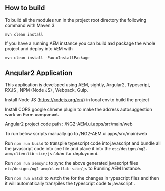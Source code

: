 
## How to build

To build all the modules run in the project root directory the following command with Maven 3:

    mvn clean install

If you have a running AEM instance you can build and package the whole project and deploy into AEM with  

    mvn clean install -PautoInstallPackage
 
## Angular2 Application
    
This application is developed using AEM, sightly, Angular2, Typescript, RXJS , NPM (Node JS) , Webpack, Gulp.
 
Install Node JS (https://nodejs.org/en/) in local env to build the project
 
Install CORS google chrome plugin to make the address autosuggestion work on Form component. 

Angular2 project code path : /NG2-AEM.ui.apps/src/main/web

To run below scripts manually go to /NG2-AEM.ui.apps/src/main/web
   
 Run `npm run build` to transpile typescript code into javascript and bundle all the javascript code into one file and place it into the `etc/designs/ng2-aem/clientlib-site/js` folder for deployment.
 
 Run `npm run aemsync` to sync the above generated javascript files `etc/designs/ng2-aem/clientlib-site/js` to Running AEM Instance.
 
 Run `npm run watch` to watch the for the changes in typescript files and then it will automatically transpiles the typescript code to javascript .
